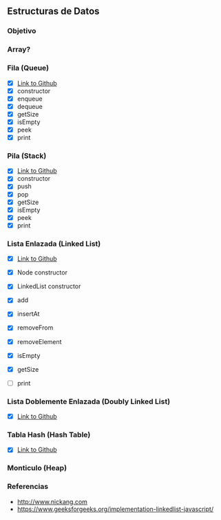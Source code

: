 ## Estructuras de Datos

### Objetivo

### Array?

### Fila (Queue)
- [x] [Link to Github](https://github.com/trekhleb/javascript-algorithms/tree/master/src/data-structures/queue)
- [x] constructor
- [x] enqueue
- [x] dequeue
- [x] getSize
- [x] isEmpty
- [x] peek
- [x] print

### Pila (Stack)
- [x] [Link to Github](https://github.com/trekhleb/javascript-algorithms/tree/master/src/data-structures/stack)
- [x] constructor
- [x] push
- [x] pop
- [x] getSize
- [x] isEmpty
- [x] peek
- [x] print

### Lista Enlazada (Linked List)

- [x] [Link to Github](https://github.com/trekhleb/javascript-algorithms/tree/master/src/data-structures/linked-list)
- [x] Node constructor
- [x] LinkedList constructor
- [x] add
- [x] insertAt
- [x] removeFrom
- [x] removeElement
- [x] isEmpty
- [x] getSize
- [ ] print 


### Lista Doblemente Enlazada (Doubly Linked List)

- [x] [Link to Github](https://github.com/trekhleb/javascript-algorithms/tree/master/src/data-structures/doubly-linked-list)

### Tabla Hash (Hash Table)

- [x] [Link to Github](https://github.com/trekhleb/javascript-algorithms/tree/master/src/data-structures/hash-table)

### Monticulo (Heap)

### Referencias

* http://www.nickang.com
* https://www.geeksforgeeks.org/implementation-linkedlist-javascript/

